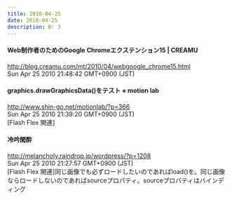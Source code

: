 ```yaml
---
title: 2010-04-25
date: 2010-04-25
description: B! 3
---
```


#### Web制作者のためのGoogle Chromeエクステンション15 | CREAMU
http://blog.creamu.com/mt/2010/04/webgoogle_chrome15.html<br>
Sun Apr 25 2010 21:48:42 GMT+0900 (JST)<br>


#### graphics.drawGraphicsData()をテスト « motion lab
http://www.shin-go.net/motionlab/?p=366<br>
Sun Apr 25 2010 21:39:20 GMT+0900 (JST)<br>
[Flash Flex 関連]


#### 冷吟閑酔
http://melancholy.raindrop.jp/wordpress/?p=1208<br>
Sun Apr 25 2010 21:27:57 GMT+0900 (JST)<br>
[Flash Flex 関連]同じ画像でも必ずロードしたいのであればload()を。同じ画像ならロードしないのであればsourceプロパティ。sourceプロパティはバインディング


